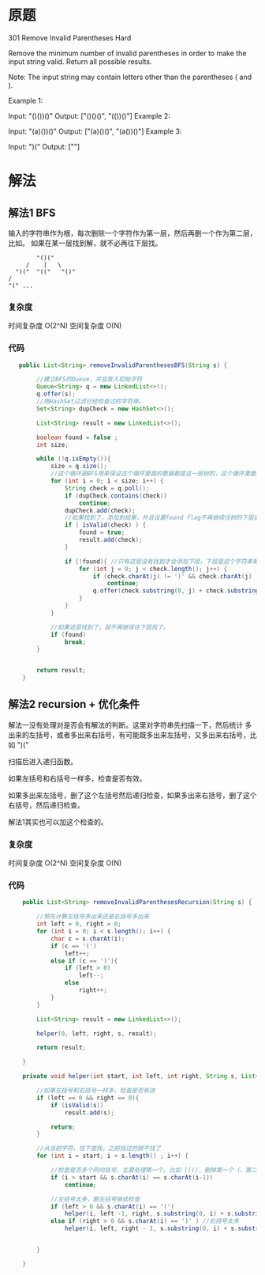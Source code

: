 # 原题


301  Remove Invalid Parentheses
Hard

Remove the minimum number of invalid parentheses in order to make the input string valid. Return all possible results.

Note: The input string may contain letters other than the parentheses ( and ).


Example 1:

Input: "()())()"
Output: ["()()()", "(())()"]
Example 2:

Input: "(a)())()"
Output: ["(a)()()", "(a())()"]
Example 3:

Input: ")("
Output: [""]


# 解法

## 解法1 BFS

输入的字符串作为根，每次删除一个字符作为第一层，然后再删一个作为第二层，比如。
如果在某一层找到解，就不必再往下层找。 
```
        "()("
     /    |   \
  ")("  "(("   "()"
/
"(" ...

```
### 复杂度
时间复杂度 O(2^N)
空间复杂度 O(N)

### 代码
```Java
   public List<String> removeInvalidParenthesesBFS(String s) {

        //建立BFS的Queue，并且放入初始字符
        Queue<String> q = new LinkedList<>();
        q.offer(s);
        //用HashSet过滤已经检查过的字符串。
        Set<String> dupCheck = new HashSet<>();

        List<String> result = new LinkedList<>();

        boolean found = false ;
        int size;

        while (!q.isEmpty()){
            size = q.size();
            //这个循环是BFS用来保证这个循环里面的数据都是这一层树的，这个循环里面加入Queue都是树的下一层
            for (int i = 0; i < size; i++) {
                String check = q.poll();
                if (dupCheck.contains(check))
                    continue;
                dupCheck.add(check);
                //如果找到了，添加到结果，并且设置found flag不再继续往树的下层查找(因为题目要求最小修改)
                if ( isValid(check) ) {
                    found = true;
                    result.add(check);
                }

                if (!found){ //只有这层没有找到才会添加下层，下层是这个字符串每次删掉一个字符。
                    for (int j = 0; j < check.length(); j++) {
                        if (check.charAt(j) != ')' && check.charAt(j) != '(')
                            continue;
                        q.offer(check.substring(0, j) + check.substring(j + 1));
                    }
                }
            }

            //如果这层找到了，就不再继续往下层找了。
            if (found)
                break;
        }


        return result;
    }
```

## 解法2 recursion  + 优化条件

解法一没有处理对是否会有解法的判断。这里对字符串先扫描一下，然后统计 多出来的左括号，或者多出来右括号，有可能既多出来左括号，又多出来右括号，比如 ")("

扫描后进入递归函数。

如果左括号和右括号一样多，检查是否有效。

如果多出来左括号，删了这个左括号然后递归检查，如果多出来右括号，删了这个右括号，然后递归检查。

解法1其实也可以加这个检查的。

### 复杂度
时间复杂度 O(2^N)
空间复杂度 O(N)

### 代码
```Java
    public List<String> removeInvalidParenthesesRecursion(String s) {

        //预先计算左括号多出来还是右括号多出来
        int left = 0, right = 0;
        for (int i = 0; i < s.length(); i++) {
            char c = s.charAt(i);
            if (c == '(')
                left++;
            else if (c == ')'){
                if (left > 0)
                    left--;
                else
                    right++;
            }
        }

        List<String> result = new LinkedList<>();

        helper(0, left, right, s, result);

        return result;

    }

    private void helper(int start, int left, int right, String s, List<String> result){

        //如果左括号和右括号一样多，检查是否有效
        if (left == 0 && right == 0){
            if (isValid(s))
                result.add(s);

            return;
        }

        //从当前字符，往下查找，之前找过的就不找了
        for (int i = start; i < s.length() ; i++) {

            //检查是否多个同向括号，主要处理第一个。比如 ((()，删掉第一个（，第二个，第三个都没有区别的
            if (i > start && s.charAt(i) == s.charAt(i-1))
                continue;

            //左括号太多，删左括号继续检查
            if (left > 0 && s.charAt(i) == '(')
                helper(i, left -1, right, s.substring(0, i) + s.substring(i+1), result);
            else if (right > 0 && s.charAt(i) == ')' ) //右括号太多
                helper(i, left, right - 1, s.substring(0, i) + s.substring(i+1), result);


        }

    }

```

